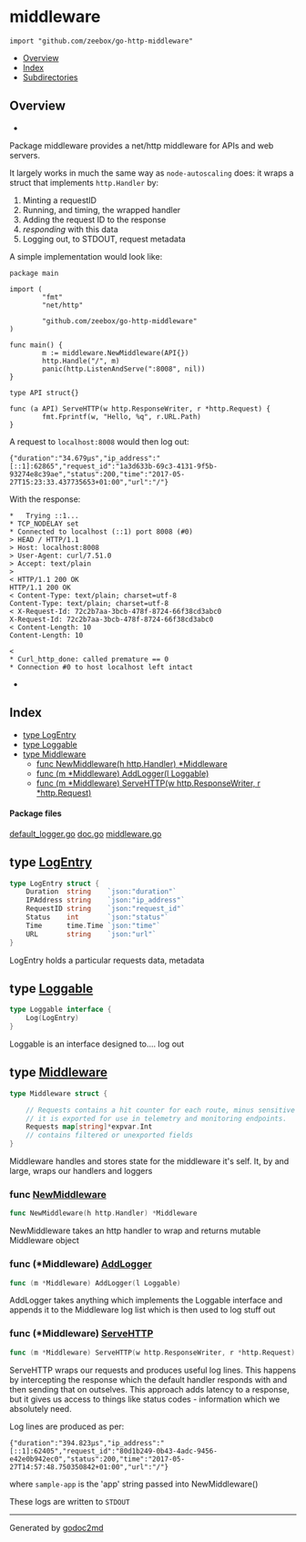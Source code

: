 

# middleware
`import "github.com/zeebox/go-http-middleware"`

* [Overview](#pkg-overview)
* [Index](#pkg-index)
* [Subdirectories](#pkg-subdirectories)

## <a name="pkg-overview">Overview</a>
*
Package middleware provides a net/http middleware for APIs and web servers.

It largely works in much the same way as `node-autoscaling` does: it wraps a struct that
implements `http.Handler` by:

1. Minting a requestID
2. Running, and timing, the wrapped handler
3. Adding the request ID to the response
4. _responding_ with this data
5. Logging out, to STDOUT, request metadata

A simple implementation would look like:


	package main
	
	import (
	        "fmt"
	        "net/http"
	
	        "github.com/zeebox/go-http-middleware"
	)
	
	func main() {
	        m := middleware.NewMiddleware(API{})
	        http.Handle("/", m)
	        panic(http.ListenAndServe(":8008", nil))
	}
	
	type API struct{}
	
	func (a API) ServeHTTP(w http.ResponseWriter, r *http.Request) {
	        fmt.Fprintf(w, "Hello, %q", r.URL.Path)
	}

A request to `localhost:8008` would then log out:


	{"duration":"34.679µs","ip_address":"[::1]:62865","request_id":"1a3d633b-69c3-4131-9f5b-93274e8c39ae","status":200,"time":"2017-05-27T15:23:33.437735653+01:00","url":"/"}

With the response:


	*   Trying ::1...
	* TCP_NODELAY set
	* Connected to localhost (::1) port 8008 (#0)
	> HEAD / HTTP/1.1
	> Host: localhost:8008
	> User-Agent: curl/7.51.0
	> Accept: text/plain
	>
	< HTTP/1.1 200 OK
	HTTP/1.1 200 OK
	< Content-Type: text/plain; charset=utf-8
	Content-Type: text/plain; charset=utf-8
	< X-Request-Id: 72c2b7aa-3bcb-478f-8724-66f38cd3abc0
	X-Request-Id: 72c2b7aa-3bcb-478f-8724-66f38cd3abc0
	< Content-Length: 10
	Content-Length: 10
	
	<
	* Curl_http_done: called premature == 0
	* Connection #0 to host localhost left intact

*




## <a name="pkg-index">Index</a>
* [type LogEntry](#LogEntry)
* [type Loggable](#Loggable)
* [type Middleware](#Middleware)
  * [func NewMiddleware(h http.Handler) *Middleware](#NewMiddleware)
  * [func (m *Middleware) AddLogger(l Loggable)](#Middleware.AddLogger)
  * [func (m *Middleware) ServeHTTP(w http.ResponseWriter, r *http.Request)](#Middleware.ServeHTTP)


#### <a name="pkg-files">Package files</a>
[default_logger.go](/src/github.com/zeebox/go-http-middleware/default_logger.go) [doc.go](/src/github.com/zeebox/go-http-middleware/doc.go) [middleware.go](/src/github.com/zeebox/go-http-middleware/middleware.go) 






## <a name="LogEntry">type</a> [LogEntry](/src/target/middleware.go?s=722:973#L27)
``` go
type LogEntry struct {
    Duration  string    `json:"duration"`
    IPAddress string    `json:"ip_address"`
    RequestID string    `json:"request_id"`
    Status    int       `json:"status"`
    Time      time.Time `json:"time"`
    URL       string    `json:"url"`
}
```
LogEntry holds a particular requests data, metadata










## <a name="Loggable">type</a> [Loggable](/src/target/middleware.go?s=623:665#L22)
``` go
type Loggable interface {
    Log(LogEntry)
}
```
Loggable is an interface designed to.... log out










## <a name="Middleware">type</a> [Middleware](/src/target/middleware.go?s=313:569#L12)
``` go
type Middleware struct {

    // Requests contains a hit counter for each route, minus sensitive data like passwords
    // it is exported for use in telemetry and monitoring endpoints.
    Requests map[string]*expvar.Int
    // contains filtered or unexported fields
}
```
Middleware handles and stores state for the middleware
it's self. It, by and large, wraps our handlers and loggers







### <a name="NewMiddleware">func</a> [NewMiddleware](/src/target/middleware.go?s=1063:1109#L38)
``` go
func NewMiddleware(h http.Handler) *Middleware
```
NewMiddleware takes an http handler
to wrap and returns mutable Middleware object





### <a name="Middleware.AddLogger">func</a> (\*Middleware) [AddLogger](/src/target/middleware.go?s=1391:1433#L50)
``` go
func (m *Middleware) AddLogger(l Loggable)
```
AddLogger takes anything which implements the Loggable interface
and appends it to the Middleware log list which is then used
to log stuff out




### <a name="Middleware.ServeHTTP">func</a> (\*Middleware) [ServeHTTP](/src/target/middleware.go?s=2125:2195#L65)
``` go
func (m *Middleware) ServeHTTP(w http.ResponseWriter, r *http.Request)
```
ServeHTTP wraps our requests and produces useful log lines.
This happens by intercepting the response which the default handler
responds with and then sending that on outselves. This approach adds
latency to a response, but it gives us access to things like status codes -
information which we absolutely need.

Log lines are produced as per:


	{"duration":"394.823µs","ip_address":"[::1]:62405","request_id":"80d1b249-0b43-4adc-9456-e42e0b942ec0","status":200,"time":"2017-05-27T14:57:48.750350842+01:00","url":"/"}

where `sample-app` is the 'app' string passed into NewMiddleware()

These logs are written to `STDOUT`








- - -
Generated by [godoc2md](http://godoc.org/github.com/davecheney/godoc2md)
